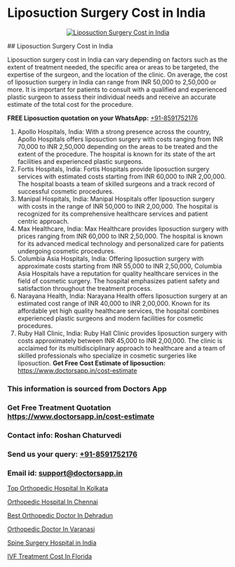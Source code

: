 # Liposuction Surgery Cost in India

<p align="center">
  <a href="null">
    <img src="null" alt="Liposuction Surgery Cost in India">
  </a>
</p>
## Liposuction Surgery Cost in India

Liposuction surgery cost in India can vary depending on factors such as the extent of treatment needed, the specific area or areas to be targeted, the expertise of the surgeon, and the location of the clinic. On average, the cost of liposuction surgery in India can range from INR 50,000 to 2,50,000 or more. It is important for patients to consult with a qualified and experienced plastic surgeon to assess their individual needs and receive an accurate estimate of the total cost for the procedure.

**FREE Liposuction quotation on your WhatsApp:**  [+91-8591752176](https://api.whatsapp.com/send?phone=8591752176)

1) Apollo Hospitals, India: With a strong presence across the country, Apollo Hospitals offers liposuction surgery with costs ranging from INR 70,000 to INR 2,50,000 depending on the areas to be treated and the extent of the procedure. The hospital is known for its state of the art facilities and experienced plastic surgeons.
2) Fortis Hospitals, India: Fortis Hospitals provide liposuction surgery services with estimated costs starting from INR 60,000 to INR 2,00,000. The hospital boasts a team of skilled surgeons and a track record of successful cosmetic procedures.
3) Manipal Hospitals, India: Manipal Hospitals offer liposuction surgery with costs in the range of INR 50,000 to INR 2,00,000. The hospital is recognized for its comprehensive healthcare services and patient centric approach.
4) Max Healthcare, India: Max Healthcare provides liposuction surgery with prices ranging from INR 60,000 to INR 2,50,000. The hospital is known for its advanced medical technology and personalized care for patients undergoing cosmetic procedures.
5) Columbia Asia Hospitals, India: Offering liposuction surgery with approximate costs starting from INR 55,000 to INR 2,50,000, Columbia Asia Hospitals have a reputation for quality healthcare services in the field of cosmetic surgery. The hospital emphasizes patient safety and satisfaction throughout the treatment process.
6) Narayana Health, India: Narayana Health offers liposuction surgery at an estimated cost range of INR 40,000 to INR 2,00,000. Known for its affordable yet high quality healthcare services, the hospital combines experienced plastic surgeons and modern facilities for cosmetic procedures.
7) Ruby Hall Clinic, India: Ruby Hall Clinic provides liposuction surgery with costs approximately between INR 45,000 to INR 2,00,000. The clinic is acclaimed for its multidisciplinary approach to healthcare and a team of skilled professionals who specialize in cosmetic surgeries like liposuction.
**Get Free Cost Estimate of liposuction:** https://www.doctorsapp.in/cost-estimate

### This information is sourced from Doctors App 
### Get Free Treatment Quotation https://www.doctorsapp.in/cost-estimate
### Contact info: Roshan Chaturvedi 
### Send us your query: [+91-8591752176](https://api.whatsapp.com/send?phone=8591752176) 
### Email id: support@doctorsapp.in

[Top Orthopedic Hospital In Kolkata](https://www.linkedin.com/pulse/top-orthopedic-hospital-kolkata-doctorsapp-dhaka-z4poe?trackingId=U1EWjSmYl%2FzfLfjjA90Uaw%3D%3D&lipi=urn%3Ali%3Apage%3Ad_flagship3_company_admin%3Bo%2BosOGJBSO63YocmsfjAZA%3D%3D)

[Orthopedic Hospital In Chennai](https://www.linkedin.com/pulse/orthopedic-hospital-chennai-doctorsapp-chittagong-ah8me?trackingId=aiVbcLxzX8PVgf2kknTXPQ%3D%3D&lipi=urn%3Ali%3Apage%3Ad_flagship3_company_admin%3BddPc4oDaSTuh6mJcYb9fAg%3D%3D)

[Best Orthopedic Doctor In Dehradun](https://medium.com/@manish632504/best-orthopedic-doctor-in-dehradun-e89e1dfa3b32)

[Orthopedic Doctor In Varanasi](https://medium.com/@vimalrana22/orthopedic-doctor-in-varanasi-98b85f9a43ed)

[Spine Surgery Hospital in India](https://doctors-apps.github.io/doctorsapp/spine-surgery-hospital-in-india)

[IVF Treatment Cost In Florida](https://doctors-apps.github.io/doctorsapp/ivf-treatment-cost-in-florida)

